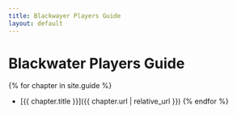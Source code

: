 ```yaml
---
title: Blackwayer Players Guide
layout: default
---
```


# Blackwater Players Guide

{% for chapter in site.guide %}
* [{{ chapter.title }}]({{ chapter.url | relative_url }})
{% endfor %}
